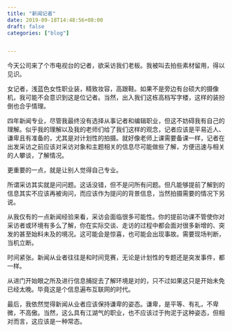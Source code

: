 ```yaml
---
title: "新闻记者"
date: 2019-09-18T14:48:56+08:00
draft: false
categories: ["blog"]


---
```


今天公司来了个市电视台的记者，欲采访我们老板。我被叫去拍些素材留用，得以见识。

<!--more-->

女记者，浅蓝色女性职业装，精致妆容，高跟鞋。如果不是旁边有台硕大的摄像机，我可能不会意识到这是位记者。当然，出入我们这栋高档写字楼，这样的装扮倒也合乎情理。

四年新闻专业，尽管我最终没有选择从事记者和编辑职业，但这不妨碍我有自己的理解。似乎我的理解以及我的老师们给了我们这样的观念，记者应该是平易近人、谦卑且有准备的，尤其是对计划性的拍摄。就好像老师上课需要备课一样，记者在出发采访之前应该对采访对象和主题相关的信息尽可能做些了解，方便迅速与相关的人攀谈，了解情况。

更重要的一点，就是让别人觉得自己专业。

所谓采访其实就是问问题。这话没错，但不是问所有问题。但凡能够提前了解到的信息其实不应该再被询问，而应该作为提问的背景信息，当然拍摄需要的情况下另说。

从我仅有的一点新闻经验来看，采访会面临很多可能性。你的提前功课不管使你对采访者或环境有多么了解，你在实际交谈、走访的过程中都会面对很多新增的、突发的甚至始料未及的境况。这可能会是惊喜，也可能会出现事故。需要现场判断，当机立断。

时间紧张。新闻从业者往往是和时间竞赛，无论是计划性的专题还是突发事件，都一样。

从进门开始眼之所及进行信息捕捉去了解环境是对的，只不过如果这只是开始未免已经太晚。毕竟这是个信息遍布互联网的时代。

最后，我依然觉得新闻从业者应该保持谦卑的姿态。谦卑，是平等、有礼，不卑微，不高傲。当然，这么具有江湖气的职业，也不应该过于拘泥于这种姿态，但相对而言，这应该是一种常态。


